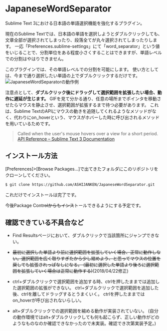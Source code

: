 # JapaneseWordSeparator
Sublime Text 3における日本語の単語選択機能を強化するプラグイン。

現在のSublime Textでは、日本語の単語を選択しようとダブルクリックしても、文章全部が選択されてしまったり、段落全てが丸々選択されてしまったりします。
一応「Preferences.sublime-settings」にて「word_separator」という値をいじることで、分割単位をある程度小さくすることはできますが、単語レベルでの分割はやはりできません。

このプラグインでは、その単語レベルでの分割を可能にします。
使い方としては、今まで通り選択したい単語の上でダブルクリックするだけです。
![JapaneseWordSeparatorの動作例](http://ashija.net/img/JapaneseWordSeparator_demo.gif "JapaneseWordSeparatorの動作例")

注意点として、**ダブルクリック後にドラッグして選択範囲を拡張したい場合、動作に遅延が生じます。**
GIFを見て分かる通り、任意の場所までポインタを移動させたらマウスを静止させ、選択範囲が拡張するまで待つ必要があります。
これは、Sublime TextのAPIにマウスの動きを追随してくれるようなメソッドがなく、代わりにon_hoverという、マウスがホバーした時に呼び出されるメソッドを用いているためです。
> Called when the user's mouse hovers over a view for a short period.
> [API Reference – Sublime Text 3 Documentation](http://www.sublimetext.com/docs/3/api_reference.html#sublime_plugin.EventListener)


## インストール方法
[Preferences]>[Browse Packages...]で出てきたフォルダにこのリポジトリをクローンしてください。
```bash
$ git clone https://github.com/ASHIJANKEN/JapaneseWordSeparator.git
```
これだけでインストールは完了です。

今後Package Contr~~olからもインス~~トールできるようにする予定です。

## 確認できている不具合など
- Find Resultsページにおいて、ダブルクリックで当該箇所にジャンプできない。
- ~~最初に選択した単語より前に選択範囲を拡張していく場合、正常に動作しない。選択範囲を広く取りすぎたから少し縮めよう、と思ってマウスの位置を戻しても拡張されっぱなしになる。
(最初に選択した単語より後ろに選択範囲を拡張していく場合は正常に動作する)~~(2018/04/22修正)

- ctrl+ダブルクリックで選択範囲を追加する時、ctrlを押したままでは追加した選択範囲の拡張ができない。
ctrl+ダブルクリックで選択範囲を追加した後、ctrlを離してドラッグするとうまくいく。
ctrlを押したままではon_hoverが呼び出されないらしい。
- alt+ダブルクリックでの選択範囲を縮める動作が実装されていない。
(自分の動作環境ではalt+ダブルクリックしても何も起こらず、正しい動作がどのようなものなのか確認できなかったので未実装。確認でき次第実装予定。)
